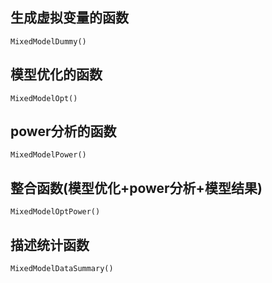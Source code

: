 ## 生成虚拟变量的函数
```
MixedModelDummy()
```

## 模型优化的函数
```
MixedModelOpt()
```

## power分析的函数
```
MixedModelPower()
```

## 整合函数(模型优化+power分析+模型结果)
```
MixedModelOptPower()
```

## 描述统计函数
```
MixedModelDataSummary()
```
